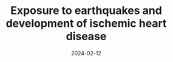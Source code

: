 ---
title: "Exposure to earthquakes and development of ischemic heart disease"
collection: publications
permalink: /publications/2024-02-bmcph
date: 2024-02-12
journal: 'BMC Public Health, 24(1), 446.'
link: 'https://link.springer.com/article/10.1186/s12889-024-17835-0'
authors: '<b>Han, C.</b> (2024)'
---